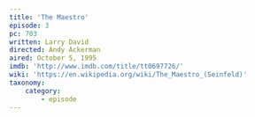 ```yaml
---
title: 'The Maestro'
episode: 3
pc: 703
written: Larry David
directed: Andy Ackerman
aired: October 5, 1995
imdb: 'http://www.imdb.com/title/tt0697726/'
wiki: 'https://en.wikipedia.org/wiki/The_Maestro_(Seinfeld)'
taxonomy:
    category:
        - episode
---
```

